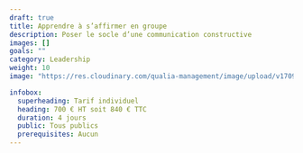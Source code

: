 ```yaml
---
draft: true
title: Apprendre à s’affirmer en groupe
description: Poser le socle d’une communication constructive
images: []
goals: ""
category: Leadership
weight: 10
image: "https://res.cloudinary.com/qualia-management/image/upload/v1709193921/flower_xtyxkp.jpg"

infobox:
  superheading: Tarif individuel
  heading: 700 € HT soit 840 € TTC
  duration: 4 jours
  public: Tous publics
  prerequisites: Aucun
---
```

